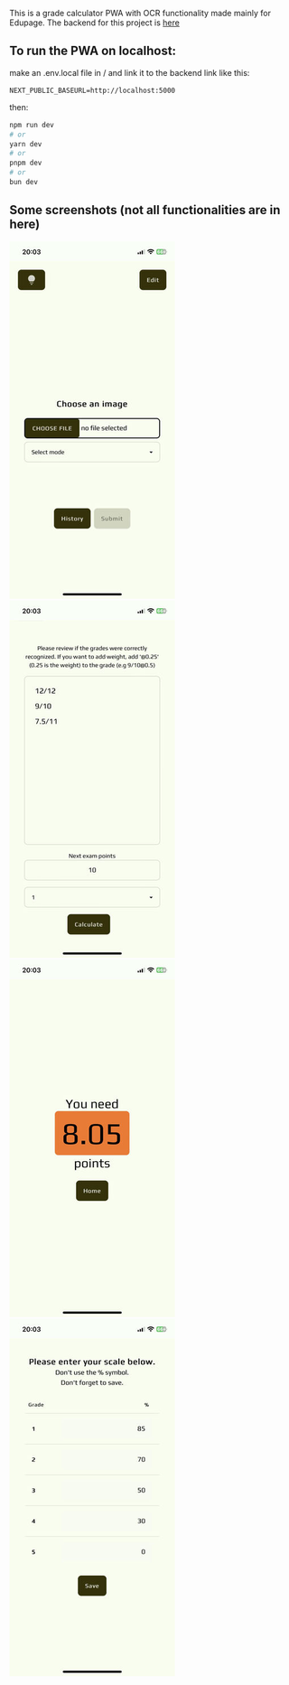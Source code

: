 This is a grade calculator PWA with OCR functionality made mainly for Edupage.
The backend for this project is [here](https://github.com/MasterPieceSVK/grade_calculator_v3) 

## To run the PWA on localhost:

make an .env.local file in / and link it to the backend link like this:
```
NEXT_PUBLIC_BASEURL=http://localhost:5000
```
then:

```bash
npm run dev
# or
yarn dev
# or
pnpm dev
# or
bun dev
```


## Some screenshots (not all functionalities are in here) 

![screenshot](https://github.com/MasterPieceSVK/grade_calculator_v3_frontend/blob/master/screenshot4.jpg)
![screenshot](https://github.com/MasterPieceSVK/grade_calculator_v3_frontend/blob/master/screenshot3.jpg)
![screenshot](https://github.com/MasterPieceSVK/grade_calculator_v3_frontend/blob/master/screenshot2.jpg)
![screenshot](https://github.com/MasterPieceSVK/grade_calculator_v3_frontend/blob/master/screenshot1.jpg)
